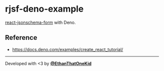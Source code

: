 # rjsf-deno-example

[react-jsonschema-form](https://github.com/rjsf-team/react-jsonschema-form) with
Deno.

## Reference

- <https://docs.deno.com/examples/create_react_tutorial/>

---

Developed with <3 by [**@EthanThatOneKid**](https://github.com/EthanThatOneKid)
